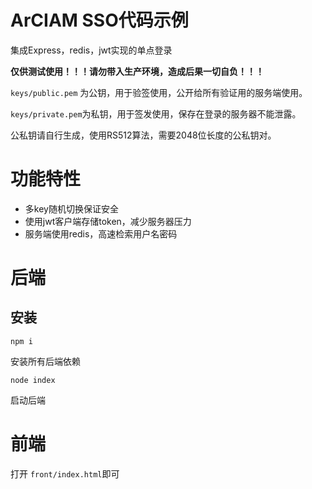 # ArCIAM SSO代码示例

集成Express，redis，jwt实现的单点登录

**仅供测试使用！！！请勿带入生产环境，造成后果一切自负！！！**

`keys/public.pem` 为公钥，用于验签使用，公开给所有验证用的服务端使用。

`keys/private.pem`为私钥，用于签发使用，保存在登录的服务器不能泄露。

公私钥请自行生成，使用RS512算法，需要2048位长度的公私钥对。

# 功能特性

- 多key随机切换保证安全
- 使用jwt客户端存储token，减少服务器压力
- 服务端使用redis，高速检索用户名密码

# 后端

## 安装

`npm i`

安装所有后端依赖

`node index`

启动后端

# 前端

打开 `front/index.html`即可
